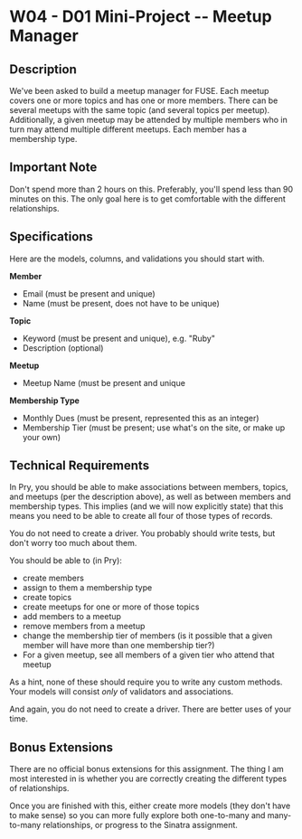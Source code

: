 # W04 - D01 Mini-Project -- Meetup Manager

## Description

We've been asked to build a meetup manager for FUSE. Each meetup covers one or
more topics and has one or more members. There can be several meetups with the
same topic (and several topics per meetup). Additionally, a given meetup may be
attended by multiple members who in turn may attend multiple different meetups.
Each member has a membership type.

## Important Note

Don't spend more than 2 hours on this. Preferably, you'll spend less than 90
minutes on this. The only goal here is to get comfortable with the different
relationships.

## Specifications

Here are the models, columns, and validations you should start with.

**Member**

+ Email (must be present and unique)
+ Name (must be present, does not have to be unique)

**Topic**

+ Keyword (must be present and unique), e.g. "Ruby"
+ Description (optional)

**Meetup**

+ Meetup Name (must be present and unique

**Membership Type**

+ Monthly Dues (must be present, represented this as an integer)
+ Membership Tier (must be present; use what's on the site, or make up your own)

## Technical Requirements

In Pry, you should be able to make associations between members, topics, and
meetups (per the description above), as well as between members and membership
types. This implies (and we will now explicitly state) that this means you need
to be able to create all four of those types of records.

You do not need to create a driver. You probably should write tests, but don't
worry too much about them.

You should be able to (in Pry):

+ create members
+ assign to them a membership type
+ create topics
+ create meetups for one or more of those topics
+ add members to a meetup
+ remove members from a meetup
+ change the membership tier of members (is it possible that a given member will
  have more than one membership tier?)
+ For a given meetup, see all members of a given tier who attend that meetup

As a hint, none of these should require you to write any custom methods. Your models
will consist *only* of validators and associations.

And again, you do not need to create a driver. There are better uses of your
time.

## Bonus Extensions

There are no official bonus extensions for this assignment. The thing I am most
interested in is whether you are correctly creating the different types of
relationships.

Once you are finished with this, either create more models (they don't have to
make sense) so you can more fully explore both one-to-many and many-to-many
relationships, or progress to the Sinatra assignment.
